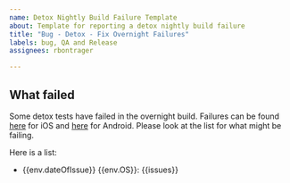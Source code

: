 ```yaml
---
name: Detox Nightly Build Failure Template
about: Template for reporting a detox nightly build failure
title: "Bug - Detox - Fix Overnight Failures"
labels: bug, QA and Release 
assignees: rbontrager

---
```


## What failed
Some detox tests have failed in the overnight build. Failures can be found [here](https://github.com/department-of-veterans-affairs/va-mobile-app/actions/workflows/e2e_ios.yml) for iOS and [here](https://github.com/department-of-veterans-affairs/va-mobile-app/actions/workflows/e2e_android.yml) for Android. Please look at the list for what might be failing.

Here is a list:

- {{env.dateOfIssue}} {{env.OS}}: {{issues}}


